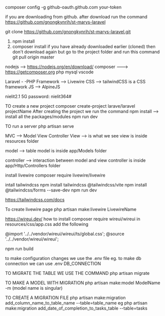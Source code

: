 composer config -g github-oauth.github.com your-token

if you are downloading from github. after download run the command
https://github.com/gnongkynrih/st-marys-laravel

git clone https://github.com/gnongkynrih/st-marys-laravel.git

1. npm install
2. composer install
   if you have already downloaded earlier (cloned)
   then don't download again but go to the project folder and run this command
   git pull origin master

nodejs --> https://nodejs.org/en/download/
composer ---> https://getcomposer.org
php
mysql
vscode

Laravel - -PHP Framework
--> Livewire
CSS --> tailwindCSS is a CSS framework
JS --> AlpineJS

nielit2.1 5G
password: nielit364#

TO create a new project
composer create-project larave/laravel projectName
After creating the project we run the command
npm install --> install all the packages/modules
npm run dev

TO run a server
php artisan serve

MVC --> Model View Controller
View --> is what we see
view is inside resources folder

model --> table
model is inside app/Models folder

controller --> interaction between model and view
controller is inside app/Http/Controllers folder

install livewire
composer require livewire/livewire

intall tailwindcss
npm install tailwindcss @tailwindcss/vite
npm install @tailwindcss/forms --save-dev
npm run dev

https://tailwindcss.com/docs

To create livewire page
php artisan make:livewire LivewireName

https://wireui.dev/
how to install
composer require wireui/wireui
in resources/css/app.css add the following

@import '../../vendor/wireui/wireui/ts/global.css';
@source '../../vendor/wireui/wireui';

npm run build

to make configuration changes we use the .env file
eg. to make db connection we can use .env
DB_CONNECTION

TO MIGRATE THE TABLE WE USE THE COMMAND
php artisan migrate

TO MAKE A MODEL WITH MIGRATION
php artisan make:model ModelName -m
(model name is singular)

TO CREATE A MIGRATION FILE
php artisan make:migration add_column_name_to_table_name --table=table_name
eg php artisan make:migration add_date_of_completion_to_tasks_table --table=tasks
